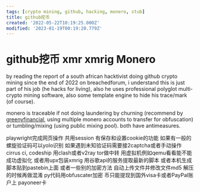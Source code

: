 ```yaml
---
tags: [crypto mining, github, hacking, monero, stub]
title: github挖币
created: '2022-05-22T10:19:25.000Z'
modified: '2023-01-19T00:19:20.779Z'
---
```


# github挖币 xmr xmrig Monero

by reading the report of a south african hacktivist doing github crypto mining since the end of 2022 on breachedforum, i understand this is just part of his job (he hacks for living), also he uses professional polyglot multi-crypto mining software, also some template engine to hide his trace/mark (of course).

monero is traceable if not doing laundering by churning (recommend by [greenyfinancial](https://greeneryfinancial.com/monero-mixer/), using multiple monero accounts to transfer for obfuscation) or tumbling/mixing (using public mixing pool). both have antimeasures.

playwright完成网页操作 共用session 有保存和设置cookie的功能 如果有一般的螺旋验证码可以yolo识别 如果遇到未知验证码需要接2captcha或者手动操作
cirrus ci, codeship
用clash或者v2ray tor做中转 用虚拟机例如qemu看看能不能成功虚拟化 或者用upx包装xmrig
用谷歌api的服务提取最新的脚本 或者本机生成脚本贴到pastebin上面 或者一些别的加密方法 自动上传文件并修改文件md5 解压的时候再做混淆 py代码用obfuscater加密
币只能提现到国外visa卡或者PayPal账户上 payoneer卡
